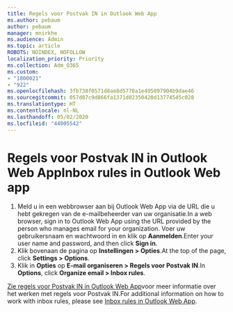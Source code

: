 ```yaml
---
title: Regels voor Postvak IN in Outlook Web App
ms.author: pebaum
author: pebaum
manager: mnirkhe
ms.audience: Admin
ms.topic: article
ROBOTS: NOINDEX, NOFOLLOW
localization_priority: Priority
ms.collection: Adm_O365
ms.custom:
- "1800021"
- "922"
ms.openlocfilehash: 3fb738f0571d8ae8d5770a1e495897904b9dae46
ms.sourcegitcommit: 057d87c9d866fa1371d02350420d13774545c028
ms.translationtype: HT
ms.contentlocale: nl-NL
ms.lasthandoff: 05/02/2020
ms.locfileid: "44005542"
---
```

# <a name="inbox-rules-in-outlook-web-app"></a><span data-ttu-id="3a7bb-102">Regels voor Postvak IN in Outlook Web App</span><span class="sxs-lookup"><span data-stu-id="3a7bb-102">Inbox rules in Outlook Web app</span></span>

1. <span data-ttu-id="3a7bb-103">Meld u in een webbrowser aan bij Outlook Web App via de URL die u hebt gekregen van de e-mailbeheerder van uw organisatie.</span><span class="sxs-lookup"><span data-stu-id="3a7bb-103">In a web browser, sign in to Outlook Web App using the URL provided by the person who manages email for your organization.</span></span> <span data-ttu-id="3a7bb-104">Voer uw gebruikersnaam en wachtwoord in en klik op **Aanmelden**.</span><span class="sxs-lookup"><span data-stu-id="3a7bb-104">Enter your user name and password, and then click **Sign in**.</span></span>
2. <span data-ttu-id="3a7bb-105">Klik bovenaan de pagina op **Instellingen > Opties**.</span><span class="sxs-lookup"><span data-stu-id="3a7bb-105">At the top of the page, click **Settings > Options**.</span></span>
3. <span data-ttu-id="3a7bb-106">Klik in **Opties** op **E-mail organiseren > Regels voor Postvak IN**.</span><span class="sxs-lookup"><span data-stu-id="3a7bb-106">In **Options**, click **Organize email > Inbox rules**.</span></span>

<span data-ttu-id="3a7bb-107">[Zie regels voor Postvak IN in Outlook Web App](https://support.office.com/article/inbox-rules-in-outlook-web-app-edea3d17-00c9-434b-b9b7-26ee8d9f5622)voor meer informatie over het werken met regels voor Postvak IN.</span><span class="sxs-lookup"><span data-stu-id="3a7bb-107">For additional information on how to work with inbox rules, please see [Inbox rules in Outlook Web App](https://support.office.com/article/inbox-rules-in-outlook-web-app-edea3d17-00c9-434b-b9b7-26ee8d9f5622).</span></span>
